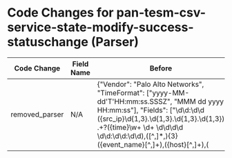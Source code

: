# Code Changes for pan-tesm-csv-service-state-modify-success-statuschange (Parser)

| Code Change | Field Name | Before | After |
|-------------|------------|--------|-------|
| removed_parser | N/A | {"Vendor": "Palo Alto Networks", "TimeFormat": ["yyyy-MM-dd'T'HH:mm:ss.SSSZ", "MMM dd yyyy HH:mm:ss"], "Fields": ["\d\d:\d\d ({src_ip}\d{1,3}\.\d{1,3}\.\d{1,3}\.\d{1,3}) .+?({time}\w+ \d+ \d\d\d\d \d\d:\d\d:\d\d),([^,]*,){3}({event_name}[^,]+),({host}[^,]+),(|({user}[\w\.\-\!\#\^\~]{1,40}\$?)),", "((?:1969-[^,]+?)|({time}\d\d\d\d-\d\d-\d\dT\d\d:\d\d:\d\d\.\d+[\+-]\d+:\d+))", ",Traps Service Status Change,([^,]*,){2}({result}[^,]+)"], "DupFields": ["host->dest_host"], "Name": "pan-tesm-csv-service-state-modify-success-statuschange", "Product": "Traps Endpoint Security Manager", "ParserVersion": "v1.0.0", "Conditions": [",Traps", ",Traps Service Status Change,"]} | N/A |